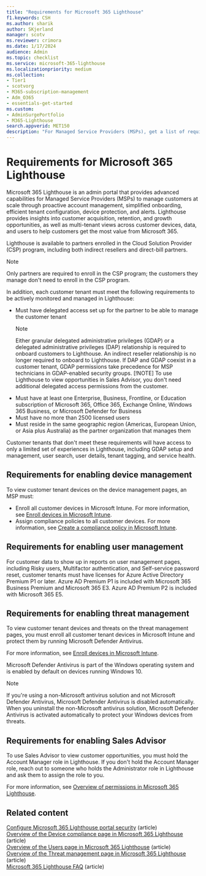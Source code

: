 ```yaml
---
title: "Requirements for Microsoft 365 Lighthouse"
f1.keywords: CSH
ms.author: sharik
author: SKjerland
manager: scotv
ms.reviewer: crimora
ms.date: 1/17/2024
audience: Admin
ms.topic: checklist
ms.service: microsoft-365-lighthouse
ms.localizationpriority: medium
ms.collection:
- Tier1
- scotvorg
- M365-subscription-management
- Adm_O365
- essentials-get-started
ms.custom:
- AdminSurgePortfolio
- M365-Lighthouse
search.appverid: MET150
description: "For Managed Service Providers (MSPs), get a list of requirements to use Microsoft 365 Lighthouse."
---
```


# Requirements for Microsoft 365 Lighthouse

Microsoft 365 Lighthouse is an admin portal that provides advanced capabilities for Managed Service Providers (MSPs) to manage customers at scale through proactive account management, simplified onboarding, efficient tenant configuration, device protection, and alerts. Lighthouse provides insights into customer acquisition, retention, and growth opportunities, as well as multi-tenant views across customer devices, data, and users to help customers get the most value from Microsoft 365.  

Lighthouse is available to partners enrolled in the Cloud Solution Provider (CSP) program, including both indirect resellers and direct-bill partners.  

> [!NOTE]
> Only partners are required to enroll in the CSP program; the customers they manage don't need to enroll in the CSP program.

In addition, each customer tenant must meet the following requirements to be actively monitored and managed in Lighthouse:

- Must have delegated access set up for the partner to be able to manage the customer tenant
    > [!NOTE]
    > Either granular delegated administrative privileges (GDAP) or a delegated administrative privileges (DAP) relationship is required to onboard customers to Lighthouse. An indirect reseller relationship is no longer required to onboard to Lighthouse. If DAP and GDAP coexist in a customer tenant, GDAP permissions take precedence for MSP technicians in GDAP-enabled security groups.
    > [!NOTE]
    > To use Lighthouse to view opportunities in Sales Advisor, you don't need additional delegated access permissions from the customer.
- Must have at least one Enterprise, Business, Frontline, or Education subscription of Microsoft 365, Office 365, Exchange Online, Windows 365 Business, or Microsoft Defender for Business
- Must have no more than 2500 licensed users
- Must reside in the same geographic region (Americas, European Union, or Asia plus Australia) as the partner organization that manages them

Customer tenants that don't meet these requirements will have access to only a limited set of experiences in Lighthouse, including GDAP setup and management, user search, user details, tenant tagging, and service health.

## Requirements for enabling device management

To view customer tenant devices on the device management pages, an MSP must:

- Enroll all customer devices in Microsoft Intune. For more information, see [Enroll devices in Microsoft Intune](/mem/intune/enrollment/).
- Assign compliance policies to all customer devices. For more information, see [Create a compliance policy in Microsoft Intune](/mem/intune/protect/create-compliance-policy).

## Requirements for enabling user management

For customer data to show up in reports on user management pages, including Risky users, Multifactor authentication, and Self-service password reset, customer tenants must have licenses for Azure Active Directory Premium P1 or later. Azure AD Premium P1 is included with Microsoft 365 Business Premium and Microsoft 365 E3. Azure AD Premium P2 is included with Microsoft 365 E5.

## Requirements for enabling threat management

To view customer tenant devices and threats on the threat management pages, you must enroll all customer tenant devices in Microsoft Intune and protect them by running Microsoft Defender Antivirus.

For more information, see [Enroll devices in Microsoft Intune](/mem/intune/enrollment/).

Microsoft Defender Antivirus is part of the Windows operating system and is enabled by default on devices running Windows 10.

> [!NOTE]
> If you're using a non-Microsoft antivirus solution and not Microsoft Defender Antivirus, Microsoft Defender Antivirus is disabled automatically. When you uninstall the non-Microsoft antivirus solution, Microsoft Defender Antivirus is activated automatically to protect your Windows devices from threats.

## Requirements for enabling Sales Advisor

To use Sales Advisor to view customer opportunities, you must hold the Account Manager role in Lighthouse. If you don't hold the Account Manager role, reach out to someone who holds the Administrator role in Lighthouse and ask them to assign the role to you.

For more information, see [Overview of permissions in Microsoft 365 Lighthouse](m365-lighthouse-overview-of-permissions.md).

## Related content

[Configure Microsoft 365 Lighthouse portal security](m365-lighthouse-configure-portal-security.md) (article)\
[Overview of the Device compliance page in Microsoft 365 Lighthouse](m365-lighthouse-device-compliance-page-overview.md) (article)\
[Overview of the Users page in Microsoft 365 Lighthouse](m365-lighthouse-users-page-overview.md) (article)\
[Overview of the Threat management page in Microsoft 365 Lighthouse](m365-lighthouse-threat-management-page-overview.md) (article)\
[Microsoft 365 Lighthouse FAQ](m365-lighthouse-faq.yml) (article)
